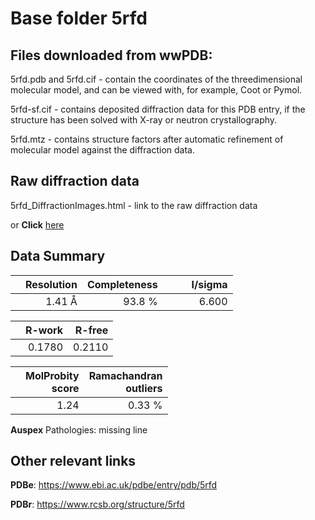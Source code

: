 # Base folder 5rfd

## Files downloaded from wwPDB:

5rfd.pdb and 5rfd.cif - contain the coordinates of the threedimensional molecular model, and can be viewed with, for example, Coot or Pymol.

5rfd-sf.cif - contains deposited diffraction data for this PDB entry, if the structure has been solved with X-ray or neutron crystallography.

5rfd.mtz - contains structure factors after automatic refinement of molecular model against the diffraction data.

## Raw diffraction data

5rfd_DiffractionImages.html - link to the raw diffraction data 

or **Click** [here](https://zenodo.org/record/3731341) 

## Data Summary
|   | Resolution | Completeness| I/sigma |
|---|-------------:|----------------:|--------------:|
|   |1.41 Å|93.8  %|<img width=50/>6.600|

|   | **R-work**| **R-free**   
|---|-------------:|----------------:|           
||0.1780|0.2110|

|   |**MolProbity<br>score**| **Ramachandran<br>outliers** 
|---|-------------:|----------------:|
||1.24|0.33 %|

**Auspex** Pathologies: missing line

 

## Other relevant links 
**PDBe**:  https://www.ebi.ac.uk/pdbe/entry/pdb/5rfd
 
**PDBr**: https://www.rcsb.org/structure/5rfd 

